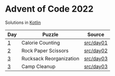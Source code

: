 # Advent of Code 2022

Solutions in [Kotlin](https://www.kotlinlang.org/)

| Day                                      | Puzzle                  | Source                        |
|------------------------------------------|-------------------------|-------------------------------|
| [1](https://adventofcode.com/2022/day/1) | Calorie Counting        | [src/day01](src/day01/App.kt) |
| [2](https://adventofcode.com/2022/day/2) | Rock Paper Scissors     | [src/day02](src/day02/App.kt) |
| [3](https://adventofcode.com/2022/day/3) | Rucksack Reorganization | [src/day03](src/day03/App.kt) |
| [3](https://adventofcode.com/2022/day/4) | Camp Cleanup            | [src/day03](src/day04/App.kt) |